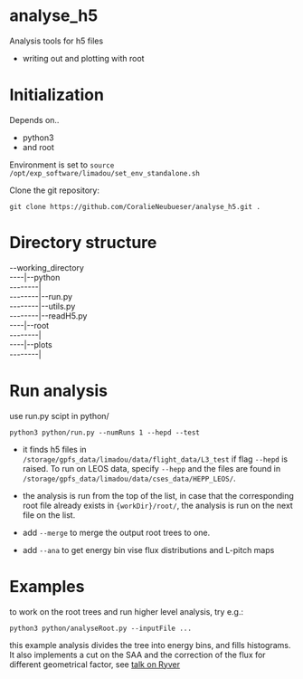 analyse_h5
============

Analysis tools for h5 files
- writing out and plotting with root

# Initialization
Depends on..
- python3
- and root 

Environment is set to ```source /opt/exp_software/limadou/set_env_standalone.sh```

Clone the git repository:
~~~
git clone https://github.com/CoralieNeubueser/analyse_h5.git .
~~~

# Directory structure
--working_directory  <br />
----|--python  <br />
--------|  <br />
--------|--run.py  <br /> 
--------|--utils.py  <br />
--------|--readH5.py  <br />
----|--root  <br />
--------|  <br />
----|--plots  <br />
--------|  <br />

# Run analysis
use run.py scipt in python/

~~~
python3 python/run.py --numRuns 1 --hepd --test
~~~

- it finds h5 files in ```/storage/gpfs_data/limadou/data/flight_data/L3_test``` if flag ```--hepd``` is raised. To run on LEOS data, specify ```--hepp``` and the files are found in ```/storage/gpfs_data/limadou/data/cses_data/HEPP_LEOS/```. 

- the analysis is run from the top of the list, in case that the corresponding root file already exists in ```{workDir}/root/```, the analysis is run on the next file on the list. 

- add ```--merge``` to merge the output root trees to one.
- add ```--ana``` to get energy bin vise flux distributions and L-pitch maps

# Examples
to work on the root trees and run higher level analysis, try e.g.:
~~~
python3 python/analyseRoot.py --inputFile ...
~~~
this example analysis divides the tree into energy bins, and fills histograms. It also implements a cut on the SAA and the correction of the flux for different geometrical factor, see [talk on Ryver](https://contattafiles.s3.us-west-1.amazonaws.com/tnt11944/xPI899xCKI3S9AZ/20200513_LIMADOU_analysis_L3_status.pdf)


